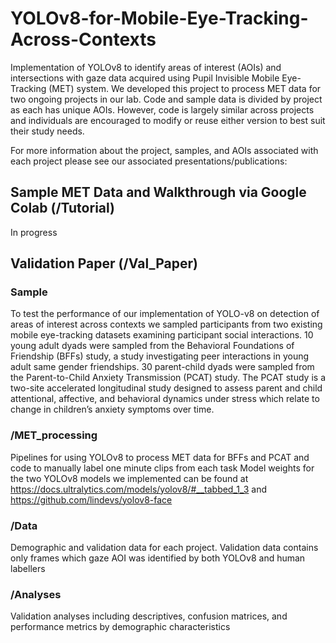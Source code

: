 # YOLOv8-for-Mobile-Eye-Tracking-Across-Contexts
Implementation of YOLOv8 to identify areas of interest (AOIs) and intersections with gaze data acquired using Pupil Invisible Mobile Eye-Tracking (MET) system. We developed this project to process MET data for two ongoing projects in our lab. Code and sample data is divided by project as each has unique AOIs. However, code is largely similar across projects and individuals are encouraged to modify or reuse either version to best suit their study needs.

For more information about the project, samples, and AOIs associated with each project please see our associated presentations/publications:

## Sample MET Data and Walkthrough via Google Colab (/Tutorial)
In progress

## Validation Paper (/Val_Paper)
### Sample
To test the performance of our implementation of YOLO-v8 on detection of areas of interest across contexts we sampled participants from two existing mobile eye-tracking datasets examining participant social interactions. 10 young adult dyads  were sampled from the Behavioral Foundations of Friendship (BFFs) study, a study investigating peer interactions in young adult same gender friendships. 30 parent-child dyads were sampled from the Parent-to-Child Anxiety Transmission (PCAT) study. The PCAT study is a two-site accelerated longitudinal study designed to assess parent and child attentional, affective, and behavioral dynamics under stress which relate to change in children’s anxiety symptoms over time.
### /MET_processing
Pipelines for using YOLOv8 to process MET data for BFFs and PCAT and code to manually label one minute clips from each task
Model weights for the two YOLOv8 models we implemented can be found at https://docs.ultralytics.com/models/yolov8/#__tabbed_1_3 and  https://github.com/lindevs/yolov8-face
### /Data
Demographic and validation data for each project. Validation data contains only frames which gaze AOI was identified by both YOLOv8 and human labellers
### /Analyses
Validation analyses including descriptives, confusion matrices, and performance metrics by demographic characteristics
